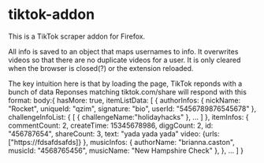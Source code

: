 # tiktok-addon

This is a TikTok scraper addon for Firefox.

All info is saved to an object that maps usernames to info. It overwrites videos so that there are no duplicate videos for a user. It is only cleared when the browser is closed(?) or the extension reloaded.

The key intuition here is that by loading the page, TikTok reponds with a bunch of data
Reponses matching tiktok.com/share will respond with this format:
body:{
    hasMore: true,
    itemListData: [
        {
            authorInfos: {
                nickName: "Rocket",
                uniqueId: "qzim",
                signature: "bio",
                userId: "5456789876545678"
            },
            challengeInfoList: {
                [
                    {
                        challengeName:"holidayhacks"
                    },
                    ...
                ]
            },
            itemInfos: {
                commentCount: 2,
                createTime: 15345678986, 
                diggCount: 2,
                id: "456787654",
                shareCount: 3,
                text: "yada yada yada"
                video: {urls: ["https://fdsafdsafds]}
            },
            musicInfos: {
                authorName: "brianna.caston",
                musicId: "4568765456",
                musicName: "New Hampshire Check"
            },
        },
        ...
    ]
}


